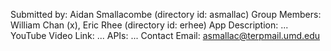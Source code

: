 Submitted by: Aidan Smallacombe (directory id: asmallac)
Group Members: William Chan (x), Eric Rhee (directory id: erhee)
App Description: ...
YouTube Video Link: ...
APIs: ...
Contact Email: asmallac@terpmail.umd.edu
